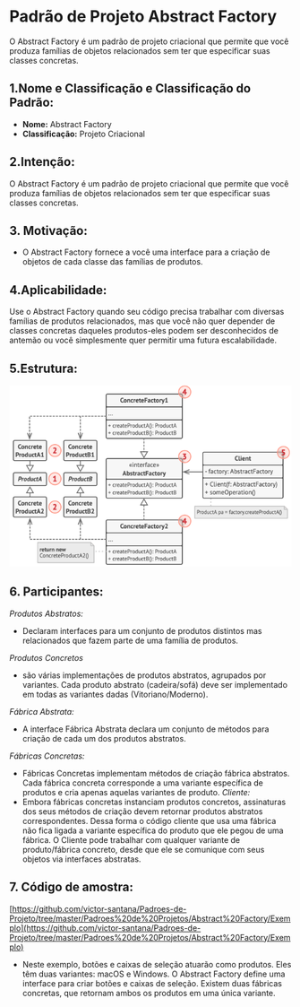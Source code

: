 # Padrão de Projeto Abstract Factory
O Abstract Factory é um padrão de projeto criacional que permite que você produza famílias de objetos relacionados sem ter que especificar suas classes concretas.

## 1.Nome e Classificação e Classificação do Padrão:
* **Nome:** Abstract Factory 
* **Classificação:** Projeto Criacional
## 2.Intenção:
O Abstract Factory é um padrão de projeto criacional que permite que você produza famílias de objetos relacionados sem ter que especificar suas classes concretas.

## 3. Motivação:
* O Abstract Factory fornece a você uma interface para a criação de objetos de cada classe das famílias de produtos.
## 4.Aplicabilidade:
 Use o Abstract Factory quando seu código precisa trabalhar com diversas famílias de produtos relacionados, mas que você não quer depender de classes concretas daqueles produtos-eles podem ser desconhecidos de antemão ou você simplesmente quer permitir uma futura escalabilidade.

## 5.Estrutura:

 ![](https://github.com/victor-santana/Padroes-de-Projeto/blob/master/Padroes%20de%20Projetos/Abstract%20Factory/structure-indexed.png)

## 6. Participantes:
*_Produtos Abstratos:_*
* Declaram interfaces para um conjunto de produtos distintos mas relacionados que fazem parte de uma família de produtos.

*_Produtos Concretos_*
* são várias implementações de produtos abstratos, agrupados por variantes. Cada produto abstrato (cadeira/sofá) deve ser implementado em todas as variantes dadas (Vitoriano/Moderno).

*_Fábrica Abstrata:_*
* A interface Fábrica Abstrata declara um conjunto de métodos para criação de cada um dos produtos abstratos.

*_Fábricas Concretas:_*
* Fábricas Concretas implementam métodos de criação fábrica abstratos. Cada fábrica concreta corresponde a uma variante específica de produtos e cria apenas aquelas variantes de produto.
*_Cliente:_*
* Embora fábricas concretas instanciam produtos concretos, assinaturas dos seus métodos de criação devem retornar produtos abstratos correspondentes. Dessa forma o código cliente que usa uma fábrica não fica ligada a variante específica do produto que ele pegou de uma fábrica. O Cliente pode trabalhar com qualquer variante de produto/fábrica concreto, desde que ele se comunique com seus objetos via interfaces abstratas.
## 7. Código de amostra:
 [https://github.com/victor-santana/Padroes-de-Projeto/tree/master/Padroes%20de%20Projetos/Abstract%20Factory/Exemplo](https://github.com/victor-santana/Padroes-de-Projeto/tree/master/Padroes%20de%20Projetos/Abstract%20Factory/Exemplo)
* Neste exemplo, botões e caixas de seleção atuarão como produtos. Eles têm duas variantes: macOS e Windows. O Abstract Factory define uma interface para criar botões e caixas de seleção. Existem duas fábricas concretas, que retornam ambos os produtos em uma única variante.
